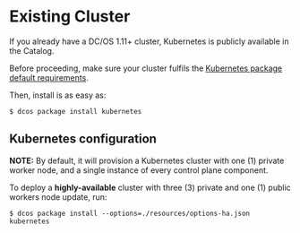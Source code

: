 # Existing Cluster

If you already have a DC/OS 1.11+ cluster, Kubernetes is publicly available in the Catalog.

Before proceeding, make sure your cluster fulfils the [Kubernetes package default requirements](https://docs.mesosphere.com/services/kubernetes/2.0.0-1.12.1/getting-started/install-basic/#prerequisites).

Then, install is as easy as:

```shell
$ dcos package install kubernetes
```

## Kubernetes configuration

**NOTE:** By default, it will provision a Kubernetes cluster with one (1) private worker node, and
a single instance of every control plane component.

To deploy a **highly-available** cluster with three (3) private and one (1) public workers node update, run:

```shell
$ dcos package install --options=./resources/options-ha.json kubernetes
```
